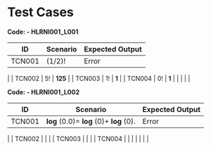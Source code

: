 # Test Cases

**Code: - HLRNI001\_L001**

| **ID** | **Scenario** | **Expected Output** |
| --- | --- | --- |
| TCN001 | (1/2)! | Error
 |
| TCN002 | 5! | **125** |
| TCN003 | 1! | **1** |
| TCN004 | 0! | **1** |
|
 |
 |
 |

**Code: - HLRNI001\_L002**

| **ID** | **Scenario** | **Expected Output** |
| --- | --- | --- |
| TCN001 | **log** (0.0)= **log** (0)+ **log** (0). | Error
 |
| TCN002 | | |
| TCN003 | | |
| TCN004 | | |
|
 |
 |
 |
